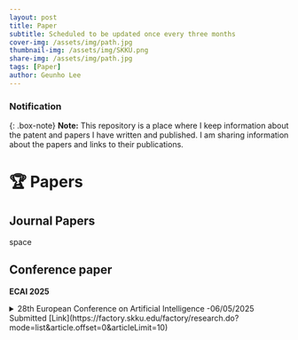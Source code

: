 ```yaml
---
layout: post
title: Paper
subtitle: Scheduled to be updated once every three months
cover-img: /assets/img/path.jpg
thumbnail-img: /assets/img/SKKU.png
share-img: /assets/img/path.jpg
tags: [Paper]
author: Geunho Lee
---
```


### Notification
{: .box-note}
**Note:** This repository is a place where I keep information about the patent and papers I have written and published. I am sharing information about the papers and links to their publications.

# 🏆 Papers

## Journal Papers
space
## Conference paper
**ECAI 2025**
<details markdown="1">
<summary> 28th European Conference on Artificial Intelligence -06/05/2025 Submitted [Link](https://factory.skku.edu/factory/research.do?mode=list&article.offset=0&articleLimit=10)</summary>
An Improved YOLOv9-Based Object Detection with Attention Mechanism for Personal Protective Equipment Monitoring in Industrial Environments
</details>


